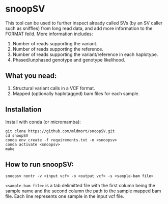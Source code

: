 # snoopSV
This tool can be used to further inspect already called SVs (by an SV caller such as sniffles) from long read data, and add more information to the FORMAT feild. More information  includes:
1. Number of reads supporting the variant.
2. Number of reads supporting the reference.
3. Number of reads supporting the variant/reference in each haplotype.
4. Phased/unphased genotype and genotype likelihood.

## What you nead:
1. Structural variant calls in a VCF format.
2. Mapped (optionally haplotagged) bam files for each sample.

## Installation
Install with conda (or micromamba):
```
git clone https://github.com/mldmort/snoopSV.git
cd snoopSV
conda env create -f requirements.txt -n <snoopsv>
conda activate <snoopsv>
make
```
## How to run snoopSV:
```
snoopsv nontr -v <input vcf> -o <output vcf> -s <sample-bam file>
```
`<sample-bam file>` is a tab delimitted file with the first column being the sample name and the second column the path to the sample mapped bam file.
Each line represents one sample in the input vcf file.
